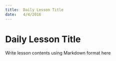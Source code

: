 ```yaml
---
title:  Daily Lesson Title
date:   4/4/2016
---
```


# Daily Lesson Title

Write lesson contents using Markdown format here